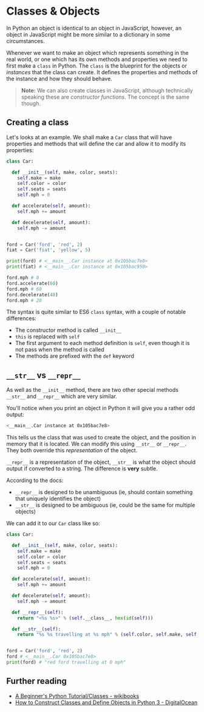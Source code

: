 # Classes & Objects

In Python an object is identical to an object in JavaScript, however, an object in JavaScript might be more similar to a dictionary in some circumstances.

Whenever we want to make an object which represents something in the real world, or one which has its own methods and properties we need to first make a `class` in Python. The `class` is the blueprint for the objects or _instances_ that the class can create. It defines the properties and methods of the instance and how they should behave.

> **Note:** We can also create classes in JavaScript, although technically speaking these are _constructor functions_. The concept is the same though.

## Creating a class

Let's looks at an example. We shall make a `Car` class that will have properties and methods that will define the car and allow it to modify its properties:

```py
class Car:

  def __init__(self, make, color, seats):
    self.make = make
    self.color = color
    self.seats = seats
    self.mph = 0

  def accelerate(self, amount):
    self.mph += amount

  def decelerate(self, amount):
    self.mph -= amount


ford = Car('ford', 'red', 2)
fiat = Car('fiat', 'yellow', 5)

print(ford) # <__main__.Car instance at 0x105bac7e8>
print(fiat) # <__main__.Car instance at 0x105bac950>

ford.mph # 0
ford.accelerate(60)
ford.mph # 60
ford.decelerate(40)
ford.mph # 20
```

The syntax is quite similar to ES6 `class` syntax, with a couple of notable differences:

* The constructor method is called `__init__`
* `this` is replaced with `self`
* The first argument to each method definition is `self`, even though it is not pass when the method is called
* The methods are prefixed with the `def` keyword

## `__str__` vs `__repr__`

As well as the `__init__` method, there are two other special methods `__str__` and `__repr__` which are very similar.

You'll notice when you print an object in Python it will give you a rather odd output:

```sh
<__main__.Car instance at 0x105bac7e8>
```

This tells us the class that was used to create the object, and the position in memory that it is located. We can modify this using `__str__` or `__repr__`. They both override this _representation_ of the object.

`__repr__` is a representation of the object, `__str__` is what the object should output if converted to a string. The difference is **very** subtle.

According to the docs:

- `__repr__` is designed to be unambiguous (ie, should contain something that uniquely identifies the object)
- `__str__` is designed to be ambiguous (ie, could be the same for multiple objects)

We can add it to our `Car` class like so:

```py
class Car:

  def __init__(self, make, color, seats):
    self.make = make
    self.color = color
    self.seats = seats
    self.mph = 0

  def accelerate(self, amount):
    self.mph += amount

  def decelerate(self, amount):
    self.mph -= amount

  def __repr__(self):
    return "<%s %s>" % (self.__class__, hex(id(self)))

  def __str__(self):
    return "%s %s travelling at %s mph" % (self.color, self.make, self.mph)


ford = Car('ford', 'red', 2)
ford # <__main__.Car 0x105bac7e8>
print(ford) # "red ford travelling at 0 mph"
```

## Further reading

* [A Beginner's Python Tutorial/Classes - wikibooks](https://en.wikibooks.org/wiki/A_Beginner%27s_Python_Tutorial/Classes)
* [How to Construct Classes and Define Objects in Python 3 - DigitalOcean](https://www.digitalocean.com/community/tutorials/how-to-construct-classes-and-define-objects-in-python-3)

